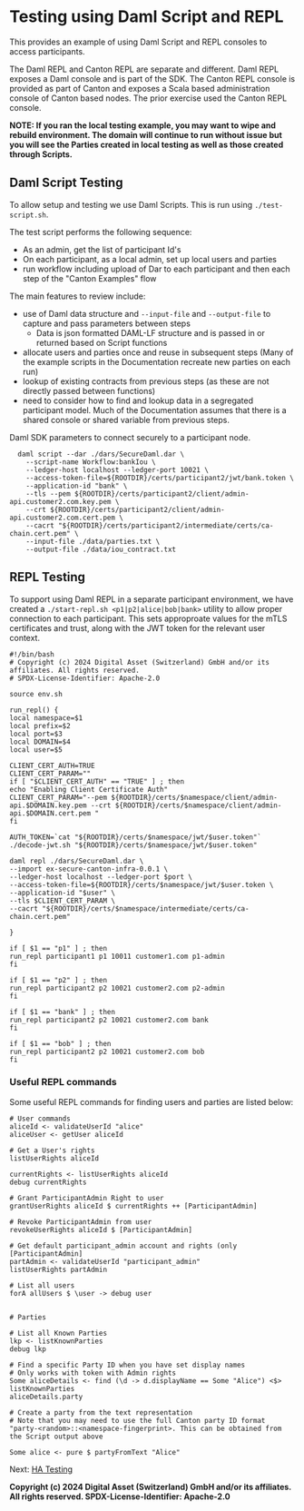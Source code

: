 # Testing using Daml Script and REPL

This provides an example of using Daml Script and REPL consoles to access participants.

The Daml REPL and Canton REPL are separate and different. Daml REPL exposes a Daml console and is part of the SDK. The
Canton REPL console is provided as part of Canton and exposes a Scala based administration console of
Canton based nodes.  The prior exercise used the Canton REPL console.

**NOTE: If you ran the local testing example, you may want to wipe and rebuild environment. The domain will continue to run 
without issue but you will see the Parties created in local testing as well as those created through Scripts.**  

## Daml Script Testing
To allow setup and testing we use Daml Scripts. This is run using ```./test-script.sh```. 

The test script performs the following sequence:
- As an admin, get the list of participant Id's
- On each participant, as a local admin, set up local users and parties
- run workflow including upload of Dar to each participant and then each step of the "Canton Examples" flow

The main features to review include:
- use of Daml data structure and ```--input-file``` and ```--output-file``` to capture and pass 
parameters between steps
  - Data is json formatted DAML-LF structure and is passed in or returned based on Script functions
- allocate users and parties once and reuse in subsequent steps (Many of the example scripts in the Documentation recreate 
new parties on each run)
- lookup of existing contracts from previous steps (as these are not directly passed between functions)
- need to consider how to find and lookup data in a segregated participant model. Much of the Documentation assumes that
there is a shared console or shared variable from previous steps. 

Daml SDK parameters to connect securely to a participant node.
```angular2html
  daml script --dar ./dars/SecureDaml.dar \
    --script-name Workflow:bankIou \
    --ledger-host localhost --ledger-port 10021 \
    --access-token-file=${ROOTDIR}/certs/participant2/jwt/bank.token \
    --application-id "bank" \
    --tls --pem ${ROOTDIR}/certs/participant2/client/admin-api.customer2.com.key.pem \
    --crt ${ROOTDIR}/certs/participant2/client/admin-api.customer2.com.cert.pem \
    --cacrt "${ROOTDIR}/certs/participant2/intermediate/certs/ca-chain.cert.pem" \
    --input-file ./data/parties.txt \
    --output-file ./data/iou_contract.txt
```

## REPL Testing

To support using Daml REPL in a separate participant environment, we have created a
```./start-repl.sh <p1|p2|alice|bob|bank>``` utility to allow proper connection to each participant. This sets 
approproate values for the mTLS certificates and trust, along with the JWT token for the
relevant user context.

```angular2html
#!/bin/bash
# Copyright (c) 2024 Digital Asset (Switzerland) GmbH and/or its affiliates. All rights reserved.
# SPDX-License-Identifier: Apache-2.0

source env.sh

run_repl() {
local namespace=$1
local prefix=$2
local port=$3
local DOMAIN=$4
local user=$5

CLIENT_CERT_AUTH=TRUE
CLIENT_CERT_PARAM=""
if [ "$CLIENT_CERT_AUTH" == "TRUE" ] ; then
echo "Enabling Client Certificate Auth"
CLIENT_CERT_PARAM="--pem ${ROOTDIR}/certs/$namespace/client/admin-api.$DOMAIN.key.pem --crt ${ROOTDIR}/certs/$namespace/client/admin-api.$DOMAIN.cert.pem "
fi

AUTH_TOKEN=`cat "${ROOTDIR}/certs/$namespace/jwt/$user.token"`
./decode-jwt.sh "${ROOTDIR}/certs/$namespace/jwt/$user.token"

daml repl ./dars/SecureDaml.dar \
--import ex-secure-canton-infra-0.0.1 \
--ledger-host localhost --ledger-port $port \
--access-token-file=${ROOTDIR}/certs/$namespace/jwt/$user.token \
--application-id "$user" \
--tls $CLIENT_CERT_PARAM \
--cacrt "${ROOTDIR}/certs/$namespace/intermediate/certs/ca-chain.cert.pem"

}

if [ $1 == "p1" ] ; then
run_repl participant1 p1 10011 customer1.com p1-admin
fi

if [ $1 == "p2" ] ; then
run_repl participant2 p2 10021 customer2.com p2-admin
fi

if [ $1 == "bank" ] ; then
run_repl participant2 p2 10021 customer2.com bank
fi

if [ $1 == "bob" ] ; then
run_repl participant2 p2 10021 customer2.com bob
fi

```

### Useful REPL commands

Some useful REPL commands for finding users and parties are listed below:

```angular2html
# User commands
aliceId <- validateUserId "alice"
aliceUser <- getUser aliceId

# Get a User's rights
listUserRights aliceId

currentRights <- listUserRights aliceId
debug currentRights

# Grant ParticipantAdmin Right to user
grantUserRights aliceId $ currentRights ++ [ParticipantAdmin]

# Revoke ParticipantAdmin from user
revokeUserRights aliceId $ [ParticipantAdmin]

# Get default participant_admin account and rights (only [ParticipantAdmin]
partAdmin <- validateUserId "participant_admin"
listUserRights partAdmin

# List all users
forA allUsers $ \user -> debug user


# Parties

# List all Known Parties
lkp <- listKnownParties
debug lkp

# Find a specific Party ID when you have set display names
# Only works with token with Admin rights
Some aliceDetails <- find (\d -> d.displayName == Some "Alice") <$> listKnownParties
aliceDetails.party

# Create a party from the text representation
# Note that you may need to use the full Canton party ID format "party-<random>::<namespace-fingerprint>. This can be obtained from the Script output above
    
Some alice <- pure $ partyFromText "Alice"

```

Next: [HA Testing](./test-ha.md)

**Copyright (c) 2024 Digital Asset (Switzerland) GmbH and/or its affiliates. All rights reserved.
SPDX-License-Identifier: Apache-2.0**

